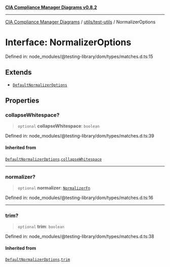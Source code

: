 [**CIA Compliance Manager Diagrams v0.8.2**](../../../README.md)

***

[CIA Compliance Manager Diagrams](../../../modules.md) / [utils/test-utils](../README.md) / NormalizerOptions

# Interface: NormalizerOptions

Defined in: node\_modules/@testing-library/dom/types/matches.d.ts:15

## Extends

- [`DefaultNormalizerOptions`](DefaultNormalizerOptions.md)

## Properties

### collapseWhitespace?

> `optional` **collapseWhitespace**: `boolean`

Defined in: node\_modules/@testing-library/dom/types/matches.d.ts:39

#### Inherited from

[`DefaultNormalizerOptions`](DefaultNormalizerOptions.md).[`collapseWhitespace`](DefaultNormalizerOptions.md#collapsewhitespace)

***

### normalizer?

> `optional` **normalizer**: [`NormalizerFn`](../type-aliases/NormalizerFn.md)

Defined in: node\_modules/@testing-library/dom/types/matches.d.ts:16

***

### trim?

> `optional` **trim**: `boolean`

Defined in: node\_modules/@testing-library/dom/types/matches.d.ts:38

#### Inherited from

[`DefaultNormalizerOptions`](DefaultNormalizerOptions.md).[`trim`](DefaultNormalizerOptions.md#trim)
